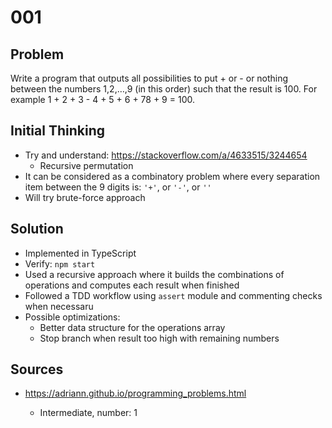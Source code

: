 # 001

## Problem

Write a program that outputs all possibilities to put + or - or nothing between the numbers 1,2,…,9 (in this order) such that the result is 100. For example 1 + 2 + 3 - 4 + 5 + 6 + 78 + 9 = 100.

## Initial Thinking

- Try and understand: https://stackoverflow.com/a/4633515/3244654
    - Recursive permutation
- It can be considered as a combinatory problem where every separation item between the 9 digits is: `'+'`, or `'-'`, or `''`
- Will try brute-force approach

## Solution

- Implemented in TypeScript
- Verify: `npm start`
- Used a recursive approach where it builds the combinations of operations and
  computes each result when finished
- Followed a TDD workflow using `assert` module and commenting checks when necessaru
- Possible optimizations:
    - Better data structure for the operations array
    - Stop branch when result too high with remaining numbers

## Sources

- https://adriann.github.io/programming_problems.html

    - Intermediate, number: 1
